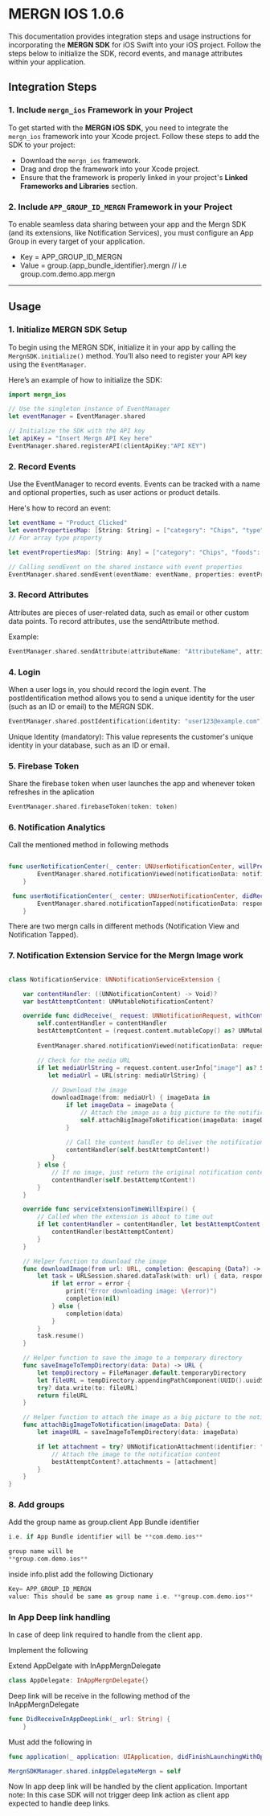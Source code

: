 # MERGN IOS 1.0.6

This documentation provides integration steps and usage instructions for incorporating the **MERGN SDK** for iOS Swift into your iOS project. Follow the steps below to initialize the SDK, record events, and manage attributes within your application.

## Integration Steps

### 1. Include `mergn_ios` Framework in your Project

To get started with the **MERGN iOS SDK**, you need to integrate the `mergn_ios` framework into your Xcode project. Follow these steps to add the SDK to your project:

- Download the `mergn_ios` framework.
- Drag and drop the framework into your Xcode project.
- Ensure that the framework is properly linked in your project's **Linked Frameworks and Libraries** section.


### 2. Include `APP_GROUP_ID_MERGN` Framework in your Project

To enable seamless data sharing between your app and the Mergn SDK (and its extensions, like Notification Services), you must configure an App Group in every target of your application.

- Key = APP_GROUP_ID_MERGN
- Value = group.{app_bundle_identifier}.mergn // i.e group.com.demo.app.mergn

---

## Usage

### 1. Initialize MERGN SDK Setup

To begin using the MERGN SDK, initialize it in your app by calling the `MergnSDK.initialize()` method. You’ll also need to register your API key using the `EventManager`.

Here’s an example of how to initialize the SDK:

```swift
import mergn_ios

// Use the singleton instance of EventManager
let eventManager = EventManager.shared

// Initialize the SDK with the API key
let apiKey = "Insert Mergn API Key here"
EventManager.shared.registerAPI(clientApiKey:"API KEY")
```
### 2. Record Events


Use the EventManager to record events. Events can be tracked with a name and optional properties, such as user actions or product details.

Here's how to record an event:

```swift
let eventName = "Product_Clicked"
let eventPropertiesMap: [String: String] = ["category": "Chips", "type": "Snacks"] //Send single value of property
// For array type property

let eventPropertiesMap: [String: Any] = ["category": "Chips", "foods": ["Fast Food","Sea Food"]] //Send multiple value of property

// Calling sendEvent on the shared instance with event properties
EventManager.shared.sendEvent(eventName: eventName, properties: eventPropertiesMap)
```

### 3. Record Attributes
Attributes are pieces of user-related data, such as email or other custom data points. To record attributes, use the sendAttribute method.

Example:
```swift
EventManager.shared.sendAttribute(attributeName: "AttributeName", attributeValue: "AttributeValue")
```

### 4. Login
When a user logs in, you should record the login event. The postIdentification method allows you to send a unique identity for the user (such as an ID or email) to the MERGN SDK.

```swift
EventManager.shared.postIdentification(identity: "user123@example.com")
```
Unique Identity (mandatory): This value represents the customer's unique identity in your database, such as an ID or email.

### 5. Firebase Token
Share the firebase token when user launches the app and whenever token refreshes in the aplication

```swift
EventManager.shared.firebaseToken(token: token)
```

### 6. Notification Analytics
Call the mentioned method in following methods

```swift

func userNotificationCenter(_ center: UNUserNotificationCenter, willPresent notification: UNNotification, withCompletionHandler completionHandler: @escaping (UNNotificationPresentationOptions) -> Void) {
        EventManager.shared.notificationViewed(notificationData: notification.request) // Mergn Call
    }

 func userNotificationCenter(_ center: UNUserNotificationCenter, didReceive response: UNNotificationResponse, withCompletionHandler completionHandler: @escaping () -> Void) {
        EventManager.shared.notificationTapped(notificationData: response.notification.request) // Mergn Call
    }

```

There are two mergn calls in different methods (Notification View and Notification Tapped).

### 7. Notification Extension Service for the Mergn Image work

```swift

class NotificationService: UNNotificationServiceExtension {

    var contentHandler: ((UNNotificationContent) -> Void)?
    var bestAttemptContent: UNMutableNotificationContent?

    override func didReceive(_ request: UNNotificationRequest, withContentHandler contentHandler: @escaping (UNNotificationContent) -> Void) {
        self.contentHandler = contentHandler
        bestAttemptContent = (request.content.mutableCopy() as? UNMutableNotificationContent)
        
        EventManager.shared.notificationViewed(notificationData: request)

        // Check for the media URL
        if let mediaUrlString = request.content.userInfo["image"] as? String,
           let mediaUrl = URL(string: mediaUrlString) {
            
            // Download the image
            downloadImage(from: mediaUrl) { imageData in
                if let imageData = imageData {
                    // Attach the image as a big picture to the notification
                    self.attachBigImageToNotification(imageData: imageData)
                }
                
                // Call the content handler to deliver the notification
                contentHandler(self.bestAttemptContent!)
            }
        } else {
            // If no image, just return the original notification content
            contentHandler(self.bestAttemptContent!)
        }
    }

    override func serviceExtensionTimeWillExpire() {
        // Called when the extension is about to time out
        if let contentHandler = contentHandler, let bestAttemptContent = bestAttemptContent {
            contentHandler(bestAttemptContent)
        }
    }

    // Helper function to download the image
    func downloadImage(from url: URL, completion: @escaping (Data?) -> Void) {
        let task = URLSession.shared.dataTask(with: url) { data, response, error in
            if let error = error {
                print("Error downloading image: \(error)")
                completion(nil)
            } else {
                completion(data)
            }
        }
        task.resume()
    }

    // Helper function to save the image to a temporary directory
    func saveImageToTempDirectory(data: Data) -> URL {
        let tempDirectory = FileManager.default.temporaryDirectory
        let fileURL = tempDirectory.appendingPathComponent(UUID().uuidString + ".jpg")
        try? data.write(to: fileURL)
        return fileURL
    }

    // Helper function to attach the image as a big picture to the notification
    func attachBigImageToNotification(imageData: Data) {
        let imageURL = saveImageToTempDirectory(data: imageData)

        if let attachment = try? UNNotificationAttachment(identifier: "image", url: imageURL, options: nil) {
            // Attach the image to the notification content
            bestAttemptContent?.attachments = [attachment]
        }
    }
}

```

### 8. Add groups

Add the group name as 
group.client App Bundle identifier
```swift
i.e. if App Bundle identifier will be **com.demo.ios**
```

```swift
group name will be 
**group.com.demo.ios**
```

inside info.plist
add the following Dictionary

```swift
Key= APP_GROUP_ID_MERGN
value: This should be same as group name i.e. **group.com.demo.ios**
```


### In App Deep link handling 

In case of deep link required to handle from the client app.

Implement the following

Extend AppDelgate with InAppMergnDelegate
```swift
class AppDelegate: InAppMergnDelegate{}
```

Deep link will be receive in the following method of the InAppMergnDelegate
```swift
func DidReceiveInAppDeepLink(_ url: String) {
    }
```

Must add the following in

```swift
func application(_ application: UIApplication, didFinishLaunchingWithOptions launchOptions: [UIApplication.LaunchOptionsKey: Any]?)

MergnSDKManager.shared.inAppDelegateMergn = self
```
Now In app deep link will be handled by the client application.
Important note: In this case SDK will not trigger deep link action as client app expected to handle deep links.






